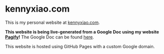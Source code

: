 # kennyxiao.com

This is my personal website at [kennyxiao.com](https://www.kennyxiao.com/).

**This website is being live-generated from a Google Doc using my website [Pagify](https://www.gopagify.com/)!** The Google Doc can be found [here](https://docs.google.com/document/d/1iibdNnyKBFeen301rVw5pIvGn48J_6O6fSkDtmSP6nU/edit).

This website is hosted using GitHub Pages with a custom Google domain.

